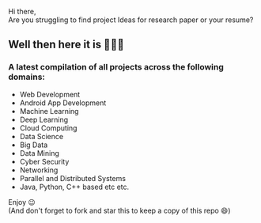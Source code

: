Hi there,<br>
Are you struggling to find project Ideas for research paper or your resume? <br>

## Well then here it is 🎉🎉🎉<br>
### A latest compilation of all projects across the following domains: 
- Web Development 
- Android App Development
- Machine Learning
- Deep Learning
- Cloud Computing
- Data Science
- Big Data
- Data Mining 
- Cyber Security
- Networking
- Parallel and Distributed Systems
- Java, Python, C++ based etc etc. 

Enjoy 😉<br>
(And don't forget to fork and star this to keep a copy of this repo 😄)
